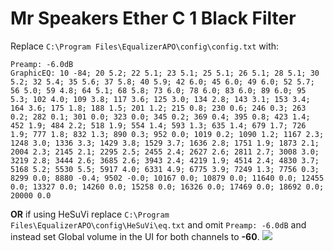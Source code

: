 # Mr Speakers Ether C 1 Black Filter
Replace `C:\Program Files\EqualizerAPO\config\config.txt` with:
```
Preamp: -6.0dB
GraphicEQ: 10 -84; 20 5.2; 22 5.1; 23 5.1; 25 5.1; 26 5.1; 28 5.1; 30 5.2; 32 5.4; 35 5.6; 37 5.8; 40 5.9; 42 6.0; 45 6.0; 49 6.0; 52 5.7; 56 5.0; 59 4.8; 64 5.1; 68 5.8; 73 6.0; 78 6.0; 83 6.0; 89 6.0; 95 5.3; 102 4.0; 109 3.8; 117 3.6; 125 3.0; 134 2.8; 143 3.1; 153 3.4; 164 3.6; 175 1.8; 188 1.5; 201 1.2; 215 0.8; 230 0.6; 246 0.3; 263 0.2; 282 0.1; 301 0.0; 323 0.0; 345 0.2; 369 0.4; 395 0.8; 423 1.4; 452 1.9; 484 2.2; 518 1.9; 554 1.4; 593 1.3; 635 1.4; 679 1.7; 726 1.9; 777 1.8; 832 1.3; 890 0.3; 952 0.0; 1019 0.2; 1090 1.2; 1167 2.3; 1248 3.0; 1336 3.3; 1429 3.8; 1529 3.7; 1636 2.8; 1751 1.9; 1873 2.1; 2004 2.3; 2145 2.1; 2295 2.5; 2455 2.4; 2627 2.6; 2811 2.7; 3008 3.0; 3219 2.8; 3444 2.6; 3685 2.6; 3943 2.4; 4219 1.9; 4514 2.4; 4830 3.7; 5168 5.2; 5530 5.5; 5917 4.0; 6331 4.9; 6775 3.9; 7249 1.3; 7756 0.3; 8299 0.0; 8880 -0.4; 9502 -0.0; 10167 0.0; 10879 0.0; 11640 0.0; 12455 0.0; 13327 0.0; 14260 0.0; 15258 0.0; 16326 0.0; 17469 0.0; 18692 0.0; 20000 0.0
```
**OR** if using HeSuVi replace `C:\Program Files\EqualizerAPO\config\HeSuVi\eq.txt` and omit `Preamp: -6.0dB` and instead set Global volume in the UI for both channels to **-60**.
![](https://raw.githubusercontent.com/jaakkopasanen/AutoEq/master/results/Sonoma%20Model%20One/innerfidelity/onear/Mr%20Speakers%20Ether%20C%201%20Black%20Filter/Mr%20Speakers%20Ether%20C%201%20Black%20Filter.png)